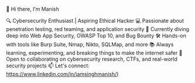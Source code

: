 👋 Hi there, I’m Manish

🔍 Cybersecurity Enthusiast | Aspiring Ethical Hacker
💻 Passionate about penetration testing, red teaming, and application security
🌱 Currently diving deep into Web App Security, OWASP Top 10, and Bug Bounty
🛠️ Hands-on with tools like Burp Suite, Nmap, Nikto, SQLMap, and more
📚 Always learning, experimenting, and breaking things to make the internet safer
🤝 Open to collaborating on cybersecurity research, CTFs, and real-world security projects
📫 Let's connect: https://www.linkedin.com/in/iamsinghmanish/)

<!---
iamsinghmanish/iamsinghmanish is a ✨ special ✨ repository because its `README.md` (this file) appears on your GitHub profile.
You can click the Preview link to take a look at your changes.
--->
